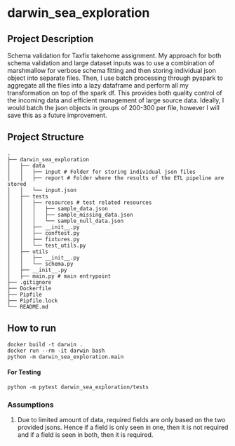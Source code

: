 # darwin_sea_exploration
## Project Description
Schema validation for Taxfix takehome assignment. My approach for both schema validation and large dataset inputs was to use a combination of marshmallow for verbose schema fitting and then storing individual json object into separate files. Then, I use batch processing through pyspark to aggregate all the files into a lazy dataframe and perform all my transformation on top of the spark df. This provides both quality control of the incoming data and efficient management of large source data. Ideally, I would batch the json objects in groups of 200-300 per file, however I will save this as a future improvement.

## Project Structure
```
.
├── darwin_sea_exploration
│   ├── data
│   │   ├── input # Folder for storing individual json files
│   │   ├── report # Folder where the results of the ETL pipeline are stored
│   │   └── input.json
│   ├── tests
│   │   ├── resources # test related resources
│   │   │   ├── sample_data.json 
│   │   │   ├── sample_missing_data.json 
│   │   │   └── sample_null_data.json 
│   │   ├── __init__.py
│   │   ├── conftest.py
│   │   ├── fixtures.py
│   │   └── test_utils.py
│   ├── utils
│   │   ├── __init__.py
│   │   └── schema.py
│   ├── __init__.py
│   ├── main.py # main entrypoint
├── .gitignore   
├── Dockerfile
├── Pipfile
├── Pipfile.lock
└── README.md
```
## How to run
```docker build -t darwin .```<br/>
```docker run --rm -it darwin bash```<br/>
```python -m darwin_sea_exploration.main```
 

#### For Testing

```python -m pytest darwin_sea_exploration/tests```


### Assumptions
 1) Due to limited amount of data, required fields are only based on the two provided jsons. Hence if a field is only seen in one, then it is not required and if a field is seen in both, then it is required.